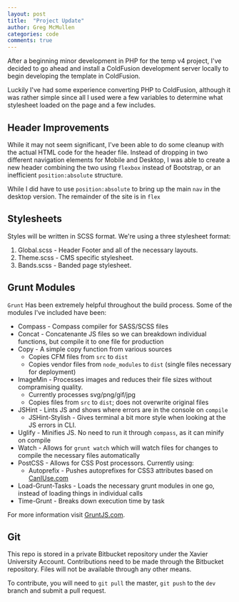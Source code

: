 ```yaml
---
layout: post
title:  "Project Update"
author: Greg McMullen
categories: code
comments: true
---
```


After a beginning minor development in PHP for the temp v4 project, I've decided to go ahead and install a ColdFusion development server locally 
to begin developing the template in ColdFusion.

Luckily I've had some experience converting PHP to ColdFusion, although it was rather simple since all I used were a few variables to determine what 
stylesheet loaded on the page and a few includes.

## Header Improvements

While it may not seem significant, I've been able to do some cleanup with the actual HTML code for the header file. Instead of dropping in two different 
navigation elements for Mobile and Desktop, I was able to create a new header combining the two using `flexbox` instead of Bootstrap, or an inefficient
`position:absolute` structure.

While I did have to use `position:absolute` to bring up the main `nav` in the desktop version. The remainder of the site is in `flex`

## Stylesheets

Styles will be written in SCSS format. We're using a three stylesheet format:
1. Global.scss - Header Footer and all of the necessary layouts.
2. Theme.scss - CMS specific stylesheet.
3. Bands.scss - Banded page stylesheet.

## Grunt Modules

`Grunt` Has been extremely helpful throughout the build process. Some of the modules I've included have been:

* Compass - Compass compiler for SASS/SCSS files
* Concat - Concatenante JS files so we can breakdown individual functions, but compile it to one file for production
* Copy - A simple copy function from various sources
  * Copies CFM files from `src` to `dist`
  * Copies vendor files from `node_modules` to `dist` (single files necessary for deployment)
* ImageMin - Processes images and reduces their file sizes without compramising quality. 
  * Currently processes svg/png/gif/jpg
  * Copies files from `src` to `dist`; does not overwrite original files
* JSHint - Lints JS and shows where errors are in the console on `compile`
  * JSHint-Stylish - Gives terminal a bit more style when looking at the JS errors in CLI.
* Uglify - Minifies JS. No need to run it through `compass`, as it can minify on compile
* Watch - Allows for `grunt watch` which will watch files for changes to compile the necessary files automatically
* PostCSS - Allows for CSS Post processors. Currently using:
  * Autoprefix - Pushes autoprefixes for CSS3 attributes based on [CanIUse.com](http://caniuse.com)
* Load-Grunt-Tasks - Loads the necessary grunt modules in one go, instead of loading things in individual calls
* Time-Grunt - Breaks down execution time by task

For more information visit [GruntJS.com](http://gruntjs.com).

## Git

This repo is stored in a private Bitbucket repository under the Xavier University Account. Contributions need to be made through the Bitbucket repository. Files will not be available through any other means. 

To contribute, you will need to `git pull` the master, `git push` to the `dev` branch and submit a pull request.